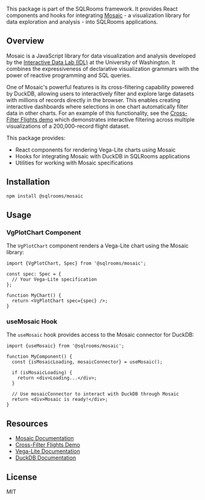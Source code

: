 This package is part of the SQLRooms framework. It provides React components and hooks for integrating [Mosaic](https://idl.uw.edu/mosaic/) - a visualization library for data exploration and analysis - into SQLRooms applications.

## Overview

Mosaic is a JavaScript library for data visualization and analysis developed by the [Interactive Data Lab (IDL)](https://idl.uw.edu/) at the University of Washington. It combines the expressiveness of declarative visualization grammars with the power of reactive programming and SQL queries.

One of Mosaic's powerful features is its cross-filtering capability powered by DuckDB, allowing users to interactively filter and explore large datasets with millions of records directly in the browser. This enables creating interactive dashboards where selections in one chart automatically filter data in other charts. For an example of this functionality, see the [Cross-Filter Flights demo](https://idl.uw.edu/mosaic/examples/flights-200k.html) which demonstrates interactive filtering across multiple visualizations of a 200,000-record flight dataset.

This package provides:

- React components for rendering Vega-Lite charts using Mosaic
- Hooks for integrating Mosaic with DuckDB in SQLRooms applications
- Utilities for working with Mosaic specifications

## Installation

```bash
npm install @sqlrooms/mosaic
```

## Usage

### VgPlotChart Component

The `VgPlotChart` component renders a Vega-Lite chart using the Mosaic library:

```tsx
import {VgPlotChart, Spec} from '@sqlrooms/mosaic';

const spec: Spec = {
  // Your Vega-Lite specification
};

function MyChart() {
  return <VgPlotChart spec={spec} />;
}
```

### useMosaic Hook

The `useMosaic` hook provides access to the Mosaic connector for DuckDB:

```tsx
import {useMosaic} from '@sqlrooms/mosaic';

function MyComponent() {
  const {isMosaicLoading, mosaicConnector} = useMosaic();

  if (isMosaicLoading) {
    return <div>Loading...</div>;
  }

  // Use mosaicConnector to interact with DuckDB through Mosaic
  return <div>Mosaic is ready!</div>;
}
```

## Resources

- [Mosaic Documentation](https://idl.uw.edu/mosaic/)
- [Cross-Filter Flights Demo](https://idl.uw.edu/mosaic/examples/flights-200k.html)
- [Vega-Lite Documentation](https://vega.github.io/vega-lite/)
- [DuckDB Documentation](https://duckdb.org/docs/)

## License

MIT
